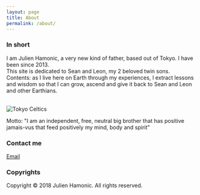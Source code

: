 ```yaml
---
layout: page
title: About
permalink: /about/
---
```


### In short

I am Julien Hamonic, a very new kind of father, based out of Tokyo. I have been since 2013.<br>
This site is dedicated to Sean and Leon, my 2 beloved twin sons.<br>
Contents: as I live here on Earth through my experiences, I extract lessons and wisdom so that I can grow, ascend and give it back to Sean and Leon and other Earthians.
<br>
<br>

![Tokyo Celtics](https://raw.githubusercontent.com/seanleon/seanleon.github.io/master/images/tokyoceltics.png)


Motto: "I am an independent, free, neutral big brother that has positive jamais-vus that feed positively my mind, body and spirit" 


### Contact me

[Email](mailto:julien.hamonic@gmail.com)

 
### Copyrights 

Copyright © 2018 Julien Hamonic. All rights reserved.

